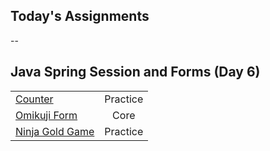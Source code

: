 ## Today's Assignments
--
## Java Spring Session and Forms (Day 6)

|                                           |     |
|---------------------------------------------------------------|:--------:|
| [Counter](https://github.com/tmax818/Counter)                 | Practice |
| [Omikuji Form](https://github.com/tmax818/OmikujiForm)        | Core     |
| [Ninja Gold Game](https://github.com/tmax818/NinjaGoldGame)   | Practice |



